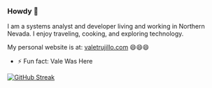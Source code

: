 ### Howdy 👋

I am a systems analyst and developer living and working in Northern Nevada. I enjoy traveling, cooking, and exploring technology.

My personal website is at: [valetrujillo.com](https://valetrujillo.com/) 😄😄😄

<!--
**vale-tech/vale-tech** is a ✨ _special_ ✨ repository because its `README.md` (this file) appears on your GitHub profile.

Here are some ideas to get you started:

- 🔭 I’m currently working on ...
- 🌱 I’m currently learning ...
- 👯 I’m looking to collaborate on ...
- 🤔 I’m looking for help with ...
- 💬 Ask me about ...
- 📫 How to reach me: ...
- 😄 Pronouns: ...
- ⚡ Fun fact: ...
-->

- ⚡ Fun fact: Vale Was Here

[![GitHub Streak](https://github-readme-streak-stats.herokuapp.com?user=vale-tech&theme=radical)](https://git.io/streak-stats)
